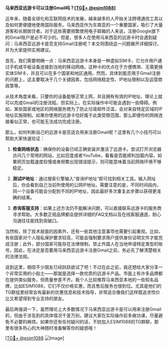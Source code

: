 **马来西亚远游卡可以注册Gmail吗？[[TG💪+ @esim1088](https://t.me/s/esim1088)]**

近年来，随着全球化和互联网技术的发展，越来越多的人开始关注跨境通信工具以及如何更便捷地使用国际服务。马来西亚作为东南亚的一个重要国家，吸引了大量游客和长期居住者。对于这些需要频繁使用电子邮箱的人来说，注册Google旗下的Gmail账户是必不可少的。但是，很多人在使用马来西亚的远游卡时会遇到疑问：马来西亚远游卡是否支持Gmail注册呢？本文将围绕这一问题展开详细探讨，并为大家提供实用建议。

首先，我们需要明确一点：马来西亚远游卡本身是一种虚拟SIM卡，它允许用户通过手机或平板设备连接到当地的移动网络。这种卡的优点在于方便携带、无需更换实体SIM卡，并且可以在多个国家和地区通用。然而，具体到能否用于Gmail注册的问题上，这主要取决于几个关键因素，包括网络稳定性、IP地址限制以及运营商政策等。

从技术角度来看，只要你的设备能够正常上网，并且拥有有效的IP地址，理论上就可以完成Gmail的注册流程。但实际上，在实际操作中可能会遇到一些障碍。例如，某些国家或地区的网络服务商为了防止垃圾邮件泛滥，会对来自特定区域的IP地址实施限制。如果你使用的远游卡恰好属于此类受限范围，那么即便你的网络连接看似正常，也可能无法成功完成注册。

那么，如何判断自己的远游卡是否适合用来注册Gmail呢？这里有几个小技巧可以帮助大家快速验证：

1. **检查网络状态**：确保你的设备已经正确安装并激活了远游卡。尝试打开浏览器访问几个常用的网站，比如百度或者YouTube，看看是否能顺利加载内容。如果网页加载速度较慢或者频繁出现错误提示，则可能意味着当前网络环境不够稳定。

2. **测试IP地址**：通过搜索引擎输入“查询IP地址”即可找到相关工具。输入网址后，你会看到自己当前所使用的公网IP地址。需要注意的是，不同时间段内，同一个设备可能会分配到不同的IP地址，因此最好多次重复此步骤以获得更准确的结果。

3. **咨询客服支持**：如果上述方法仍不能解决问题，可以直接联系远游卡的服务商寻求帮助。大多数正规品牌都会提供详细的FAQ文档以及在线客服通道，耐心沟通往往能找到突破口。

当然啦，除了技术层面的因素外，还有一些其他注意事项也需要引起重视。比如，有些国家对个人隐私保护要求较高，可能会强制要求用户提供身份证明文件才能完成注册；此外，部分国家可能存在法律限制，禁止外国人在当地申请特定类型的账号。因此，在决定是否要用马来西亚远游卡注册Gmail之前，务必先了解清楚相关的法律法规。

说到这里，相信不少朋友已经跃跃欲试了吧！不过在此之前，我还想给大家分享一个非常实用的小贴士——那就是选择一款优质的远游卡产品。市面上有许多品牌都在提供类似服务，但质量参差不齐。我个人比较推荐马来西亚本地的一些知名品牌，比如ESIM1088，它们不仅价格实惠，而且售后服务也很到位。尤其是他们的TG群组里经常会有最新的优惠信息和技术指导，非常适合像我们这样既追求性价比又希望得到专业支持的朋友。

最后再强调一下，虽然理论上大多数情况下马来西亚远游卡是可以用来注册Gmail的，但由于涉及到的具体情况千差万别，建议大家在实际操作前多做功课，尽量避免不必要的麻烦。如果你还有任何疑问的话，不妨加入ESIM1088的TG群聊，那里有很多热心的大神随时准备解答你的疑惑哦！

[[TG💪+ @esim1088](https://t.me/s/esim1088) ![Image](https://i.postimg.cc/4NQfJmqS/Snipaste-2025-05-13-00-14-12.png)]